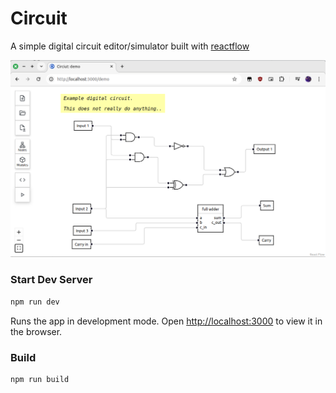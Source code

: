# Circuit

A simple digital circuit editor/simulator built with [reactflow](https://reactflow.dev/)

![screenshot](./screenshot.png)

### Start Dev Server

```sh
npm run dev
```

Runs the app in development mode. Open [http://localhost:3000](http://localhost:3000) to view it in the browser.

### Build

```sh
npm run build
```

